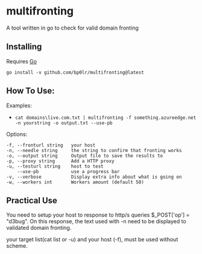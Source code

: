 # multifronting

A tool written in go to check for valid domain fronting

## Installing

Requires [Go](https://golang.org/dl/)

`go install -v github.com/bp0lr/multifronting@latest`


## How To Use:

Examples: 
- `cat domains\live.com.txt | multifronting -f something.azureedge.net -n yourstring -o output.txt --use-pb`

Options:
```
-f, --fronturl string   your host
-n, --needle string     the string to confirm that fronting works
-o, --output string     Output file to save the results to
-p, --proxy string      Add a HTTP proxy
-u, --testurl string    host to test
    --use-pb            use a progress bar
-v, --verbose           Display extra info about what is going on
-w, --workers int       Workers amount (default 50)
```

## Practical Use

You need to setup your host to response to http/s queries $_POST['op'] = "d3bug".
On this response, the text used with -n need to be displayed to validated domain fronting.

your target list(cat list or -u) and your host (-f), must be used without scheme.
